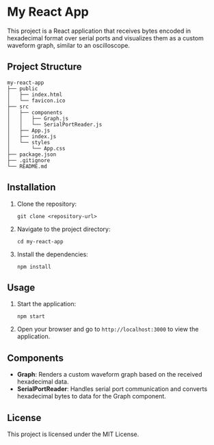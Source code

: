 # My React App

This project is a React application that receives bytes encoded in hexadecimal format over serial ports and visualizes them as a custom waveform graph, similar to an oscilloscope.

## Project Structure

```
my-react-app
├── public
│   ├── index.html
│   └── favicon.ico
├── src
│   ├── components
│   │   ├── Graph.js
│   │   └── SerialPortReader.js
│   ├── App.js
│   ├── index.js
│   └── styles
│       └── App.css
├── package.json
├── .gitignore
└── README.md
```

## Installation

1. Clone the repository:
   ```
   git clone <repository-url>
   ```
2. Navigate to the project directory:
   ```
   cd my-react-app
   ```
3. Install the dependencies:
   ```
   npm install
   ```

## Usage

1. Start the application:
   ```
   npm start
   ```
2. Open your browser and go to `http://localhost:3000` to view the application.

## Components

- **Graph**: Renders a custom waveform graph based on the received hexadecimal data.
- **SerialPortReader**: Handles serial port communication and converts hexadecimal bytes to data for the Graph component.

## License

This project is licensed under the MIT License.